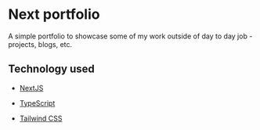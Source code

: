 # Next portfolio

A simple portfolio to showcase some of my work outside of day to day job - projects, blogs, etc.

## Technology used

- [NextJS](https://nextjs.org/)

- [TypeScript](https://www.typescriptlang.org/)

- [Tailwind CSS](https://tailwindcss.com/)
